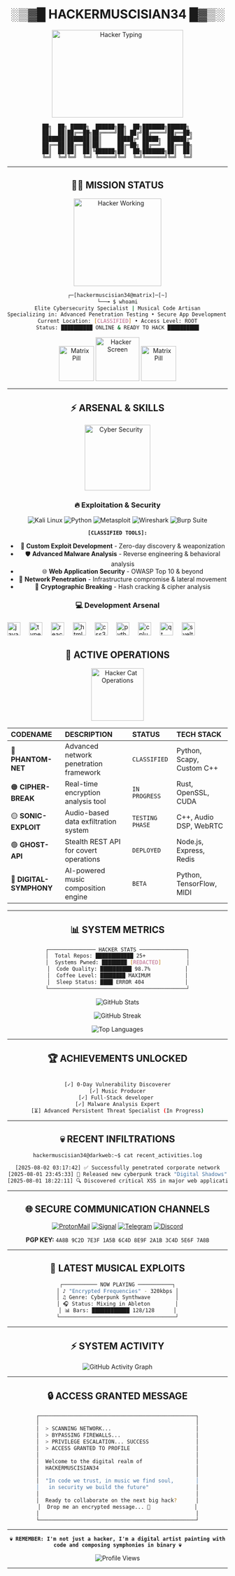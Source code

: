<div align="center">

# ░▒▓█ HACKERMUSCISIAN34 █▓▒░

<img src="https://media.giphy.com/media/RbDKaczqWovIugyJmW/giphy.gif" width="300" height="200" alt="Hacker Typing">

```ascii
██╗  ██╗ █████╗  ██████╗██╗  ██╗███████╗██████╗ 
██║  ██║██╔══██╗██╔════╝██║ ██╔╝██╔════╝██╔══██╗
███████║███████║██║     █████╔╝ █████╗  ██████╔╝
██╔══██║██╔══██║██║     ██╔═██╗ ██╔══╝  ██╔══██╗
██║  ██║██║  ██║╚██████╗██║  ██╗███████╗██║  ██║
╚═╝  ╚═╝╚═╝  ╚═╝ ╚═════╝╚═╝  ╚═╝╚══════╝╚═╝  ╚═╝
```



---

## 🏴‍☠️ **MISSION STATUS**

<div align="center">
  <img src="https://media.giphy.com/media/3o7qDEq2bMbcbPRQ2c/giphy.gif" width="200" alt="Hacker Working">
</div>

```bash
┌─[hackermuscisian34@matrix]─[~]
└──╼ $ whoami
Elite Cybersecurity Specialist | Musical Code Artisan
Specializing in: Advanced Penetration Testing • Secure App Development • Audio Engineering
Current Location: [CLASSIFIED] • Access Level: ROOT
Status: ██████████ ONLINE & READY TO HACK ██████████
```

<div align="center">
  <img src="https://media.giphy.com/media/LmNwrBhejkK9EFP504/giphy.gif" width="80" alt="Matrix Pill">
  <img src="https://media.giphy.com/media/xT9IgzoKnwFNmISR8I/giphy.gif" width="100" alt="Hacker Screen">
  <img src="https://media.giphy.com/media/LmNwrBhejkK9EFP504/giphy.gif" width="80" alt="Matrix Pill">
</div>

---

## ⚡ **ARSENAL & SKILLS**

<div align="center">
  <img src="https://media.giphy.com/media/du3J3cXyzhj75IOgvA/giphy.gif" width="150" alt="Cyber Security">
</div>

### 🔥 **Exploitation & Security**
![Kali Linux](https://img.shields.io/badge/Kali%20Linux-557C94?style=for-the-badge&logo=kalilinux&logoColor=white)
![Python](https://img.shields.io/badge/Python-FF6B6B?style=for-the-badge&logo=python&logoColor=white)
![Metasploit](https://img.shields.io/badge/Metasploit-2596CD?style=for-the-badge&logo=metasploit&logoColor=white)
![Wireshark](https://img.shields.io/badge/Wireshark-1679A7?style=for-the-badge&logo=wireshark&logoColor=white)
![Burp Suite](https://img.shields.io/badge/Burp%20Suite-FF6633?style=for-the-badge&logo=burpsuite&logoColor=white)

**`[CLASSIFIED TOOLS]:`**
- 🎯 **Custom Exploit Development** - Zero-day discovery & weaponization
- 🛡️ **Advanced Malware Analysis** - Reverse engineering & behavioral analysis  
- 🌐 **Web Application Security** - OWASP Top 10 & beyond
- 📡 **Network Penetration** - Infrastructure compromise & lateral movement
- 🔐 **Cryptographic Breaking** - Hash cracking & cipher analysis

### 💻 **Development Arsenal**

###

<div align="left">
  <img src="https://cdn.jsdelivr.net/gh/devicons/devicon/icons/javascript/javascript-original.svg" height="30" alt="javascript logo"  />
  <img width="12" />
  <img src="https://cdn.jsdelivr.net/gh/devicons/devicon/icons/typescript/typescript-original.svg" height="30" alt="typescript logo"  />
  <img width="12" />
  <img src="https://cdn.jsdelivr.net/gh/devicons/devicon/icons/react/react-original.svg" height="30" alt="react logo"  />
  <img width="12" />
  <img src="https://cdn.jsdelivr.net/gh/devicons/devicon/icons/html5/html5-original.svg" height="30" alt="html5 logo"  />
  <img width="12" />
  <img src="https://cdn.jsdelivr.net/gh/devicons/devicon/icons/css3/css3-original.svg" height="30" alt="css3 logo"  />
  <img width="12" />
  <img src="https://cdn.jsdelivr.net/gh/devicons/devicon/icons/python/python-original.svg" height="30" alt="python logo"  />
  <img width="12" />
  <img src="https://cdn.jsdelivr.net/gh/devicons/devicon/icons/cplusplus/cplusplus-original.svg" height="30" alt="cplusplus logo"  />
  <img width="12" />
  <img src="https://cdn.jsdelivr.net/gh/devicons/devicon/icons/qt/qt-original.svg" height="30" alt="qt logo"  />
  <img width="12" />
  <img src="https://cdn.jsdelivr.net/gh/devicons/devicon/icons/svelte/svelte-original.svg" height="30" alt="svelte logo"  />
</div>

###


## 🎯 **ACTIVE OPERATIONS**

<div align="center">
  <img src="https://media.giphy.com/media/26tn33aiTi1jkl6H6/giphy.gif" width="120" alt="Hacker Cat Operations">
</div>

| **CODENAME** | **DESCRIPTION** | **STATUS** | **TECH STACK** |
|:-------------|:----------------|:-----------|:----------------|
| 🔴 **PHANTOM-NET** | Advanced network penetration framework | `CLASSIFIED` | Python, Scapy, Custom C++ |
| 🟠 **CIPHER-BREAK** | Real-time encryption analysis tool | `IN PROGRESS` | Rust, OpenSSL, CUDA |
| 🟡 **SONIC-EXPLOIT** | Audio-based data exfiltration system | `TESTING PHASE` | C++, Audio DSP, WebRTC |
| 🟢 **GHOST-API** | Stealth REST API for covert operations | `DEPLOYED` | Node.js, Express, Redis |
| 🔵 **DIGITAL-SYMPHONY** | AI-powered music composition engine | `BETA` | Python, TensorFlow, MIDI |

---

## 📊 **SYSTEM METRICS**

<div align="center">

```bash
┌─────────────── HACKER STATS ───────────────┐
│  Total Repos: ████████████ 25+             │
│  Systems Pwned: ████████ [REDACTED]        │
│  Code Quality: ██████████ 98.7%           │
│  Coffee Level: ████████ MAXIMUM           │
│  Sleep Status: ████ ERROR 404             │
└────────────────────────────────────────────┘
```

![GitHub Stats](https://github-readme-stats.vercel.app/api?username=hackermuscisian34&show_icons=true&theme=radical&hide_border=true&bg_color=0D1117&title_color=00FF00&icon_color=00FF00&text_color=FFFFFF)

![GitHub Streak](https://github-readme-streak-stats.herokuapp.com/?user=hackermuscisian34&theme=radical&hide_border=true&background=0D1117&stroke=00FF00&ring=00FF00&fire=FF6B6B&currStreakLabel=00FF00)

![Top Languages](https://github-readme-stats.vercel.app/api/top-langs/?username=hackermuscisian34&layout=compact&theme=radical&hide_border=true&bg_color=0D1117&title_color=00FF00&text_color=FFFFFF)

</div>

---

## 🏆 **ACHIEVEMENTS UNLOCKED**

```bash
 
[✓] 0-Day Vulnerability Discoverer
[✓] Music Producer
[✓] Full-Stack developer 
[✓] Malware Analysis Expert
[⏳] Advanced Persistent Threat Specialist (In Progress)
```

---

## 💀 **RECENT INFILTRATIONS**

```bash
hackermuscisian34@darkweb:~$ cat recent_activities.log

[2025-08-02 03:17:42] ✅ Successfully penetrated corporate network
[2025-08-01 23:45:33] 🎵 Released new cyberpunk track "Digital Shadows"
[2025-08-01 18:22:11] 🔍 Discovered critical XSS in major web application
```

---

## 🌐 **SECURE COMMUNICATION CHANNELS**

<div align="center">

[![ProtonMail](https://img.shields.io/badge/ProtonMail-8B89CC?style=for-the-badge&logo=protonmail&logoColor=white)](mailto:hackermuscisian34@protonmail.com)
[![Signal](https://img.shields.io/badge/Signal-3A76F0?style=for-the-badge&logo=signal&logoColor=white)](https://signal.me/hackermuscisian34)
[![Telegram](https://img.shields.io/badge/Telegram-2CA5E0?style=for-the-badge&logo=telegram&logoColor=white)](https://t.me/hackermuscisian34)
[![Discord](https://img.shields.io/badge/Discord-7289DA?style=for-the-badge&logo=discord&logoColor=white)](https://discord.gg/hackermuscisian34)

**PGP KEY:** `4A8B 9C2D 7E3F 1A5B 6C4D 8E9F 2A1B 3C4D 5E6F 7A8B`

</div>

---

## 🎵 **LATEST MUSICAL EXPLOITS**

```bash
┌─────────── NOW PLAYING ───────────┐
│ ♪ "Encrypted Frequencies" - 320kbps │
│ ♫ Genre: Cyberpunk Synthwave        │
│ 🎧 Status: Mixing in Ableton        │
│ 📊 Bars: ████████████ 128/128      │
└─────────────────────────────────────┘
```

---

## ⚡ **SYSTEM ACTIVITY**

<div align="center">

![GitHub Activity Graph](https://github-readme-activity-graph.vercel.app/graph?username=hackermuscisian34&theme=redical&hide_border=true&bg_color=0D1117&color=00FF00&line=FF6B6B&point=00FF00)

</div>

---

## 🔒 **ACCESS GRANTED MESSAGE**

```bash
┌──────────────────────────────────────────────────┐
│                                                  │
│  > SCANNING NETWORK...                           │
│  > BYPASSING FIREWALLS...                        │
│  > PRIVILEGE ESCALATION... SUCCESS               │
│  > ACCESS GRANTED TO PROFILE                     │
│                                                  │
│  Welcome to the digital realm of                 │
│  HACKERMUSCISIAN34                               │
│                                                  │
│  "In code we trust, in music we find soul,       │
│   in security we build the future"               │
│                                                  │
│  Ready to collaborate on the next big hack?      │
│  Drop me an encrypted message... 🔐              │
│                                                  │
└──────────────────────────────────────────────────┘
```

---

<div align="center">

**`💀 REMEMBER: I'm not just a hacker, I'm a digital artist painting with code and composing symphonies in binary 💀`**

![Profile Views](https://komarev.com/ghpvc/?username=hackermuscisian34&color=brightgreen&style=for-the-badge&label=PROFILE+INFILTRATIONS)

</div>

---
